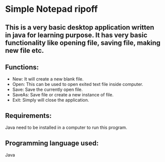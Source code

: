 # Simple Notepad ripoff
This is a very basic desktop application written in java for learning purpose. It has very basic functionality like opening file, saving file, making new file etc.
 ----
## Functions:
- New: It will create a new blank file.
- Open: This can be used to open exited text file inside computer.
- Save: Save the currently open file.
- SaveAs: Save file or create a new instance of file.
- Exit: Simply will close the application.

## Requirements:
Java need to be installed in a computer to run this program.

## Programming language used:
Java
